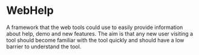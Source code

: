 WebHelp
=======

A framework that the web tools could use to easily provide information about help, demo and new features. The aim is that any new user visiting a tool should become familiar with the tool quickly and should have a low barrier to understand the tool.
